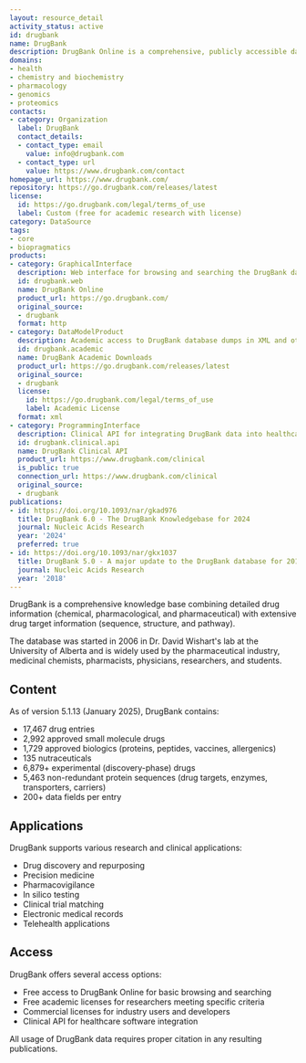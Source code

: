 ```yaml
---
layout: resource_detail
activity_status: active
id: drugbank
name: DrugBank
description: DrugBank Online is a comprehensive, publicly accessible database containing detailed information on drugs and drug targets, combining chemical, pharmacological, pharmaceutical data with drug target information including sequence, structure, and pathway details.
domains:
- health
- chemistry and biochemistry
- pharmacology
- genomics
- proteomics
contacts:
- category: Organization
  label: DrugBank
  contact_details:
  - contact_type: email
    value: info@drugbank.com
  - contact_type: url
    value: https://www.drugbank.com/contact
homepage_url: https://www.drugbank.com/
repository: https://go.drugbank.com/releases/latest
license:
  id: https://go.drugbank.com/legal/terms_of_use
  label: Custom (free for academic research with license)
category: DataSource
tags:
- core
- biopragmatics
products:
- category: GraphicalInterface
  description: Web interface for browsing and searching the DrugBank database
  id: drugbank.web
  name: DrugBank Online
  product_url: https://go.drugbank.com/
  original_source:
  - drugbank
  format: http
- category: DataModelProduct
  description: Academic access to DrugBank database dumps in XML and other formats
  id: drugbank.academic
  name: DrugBank Academic Downloads
  product_url: https://go.drugbank.com/releases/latest
  original_source:
  - drugbank
  license:
    id: https://go.drugbank.com/legal/terms_of_use
    label: Academic License
  format: xml
- category: ProgrammingInterface
  description: Clinical API for integrating DrugBank data into healthcare applications
  id: drugbank.clinical.api
  name: DrugBank Clinical API
  product_url: https://www.drugbank.com/clinical
  is_public: true
  connection_url: https://www.drugbank.com/clinical
  original_source:
  - drugbank
publications:
- id: https://doi.org/10.1093/nar/gkad976
  title: DrugBank 6.0 - The DrugBank Knowledgebase for 2024
  journal: Nucleic Acids Research
  year: '2024'
  preferred: true
- id: https://doi.org/10.1093/nar/gkx1037
  title: DrugBank 5.0 - A major update to the DrugBank database for 2018
  journal: Nucleic Acids Research
  year: '2018'
---
```


DrugBank is a comprehensive knowledge base combining detailed drug information (chemical, pharmacological, and pharmaceutical) with extensive drug target information (sequence, structure, and pathway). 

The database was started in 2006 in Dr. David Wishart's lab at the University of Alberta and is widely used by the pharmaceutical industry, medicinal chemists, pharmacists, physicians, researchers, and students.

## Content
As of version 5.1.13 (January 2025), DrugBank contains:
- 17,467 drug entries
- 2,992 approved small molecule drugs
- 1,729 approved biologics (proteins, peptides, vaccines, allergenics)
- 135 nutraceuticals
- 6,879+ experimental (discovery-phase) drugs
- 5,463 non-redundant protein sequences (drug targets, enzymes, transporters, carriers)
- 200+ data fields per entry

## Applications
DrugBank supports various research and clinical applications:
- Drug discovery and repurposing
- Precision medicine
- Pharmacovigilance
- In silico testing
- Clinical trial matching
- Electronic medical records
- Telehealth applications

## Access
DrugBank offers several access options:
- Free access to DrugBank Online for basic browsing and searching
- Free academic licenses for researchers meeting specific criteria
- Commercial licenses for industry users and developers
- Clinical API for healthcare software integration

All usage of DrugBank data requires proper citation in any resulting publications.
